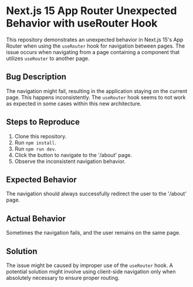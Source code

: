 # Next.js 15 App Router Unexpected Behavior with useRouter Hook

This repository demonstrates an unexpected behavior in Next.js 15's App Router when using the `useRouter` hook for navigation between pages. The issue occurs when navigating from a page containing a component that utilizes `useRouter` to another page.

## Bug Description

The navigation might fail, resulting in the application staying on the current page.  This happens inconsistently. The `useRouter` hook seems to not work as expected in some cases within this new architecture.

## Steps to Reproduce

1. Clone this repository.
2. Run `npm install`.
3. Run `npm run dev`.
4. Click the button to navigate to the '/about' page.
5. Observe the inconsistent navigation behavior.

## Expected Behavior

The navigation should always successfully redirect the user to the '/about' page.

## Actual Behavior

Sometimes the navigation fails, and the user remains on the same page.

## Solution

The issue might be caused by improper use of the `useRouter` hook. A potential solution might involve using client-side navigation only when absolutely necessary to ensure proper routing.